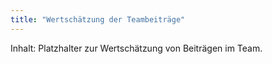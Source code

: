 ```yaml
---
title: "Wertschätzung der Teambeiträge"
---
```


Inhalt: Platzhalter zur Wertschätzung von Beiträgen im Team.

